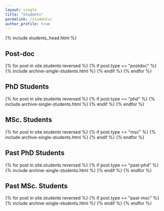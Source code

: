 ```yaml
---
layout: single
title: "Students"
permalink: /students/
author_profile: true
---
```


{% include students_head.html %}

## Post-doc
<a name="PostDoc"></a>
	
{% for post in site.students reversed %} {% if post.type == "postdoc" %} {% include archive-single-students.html %} {% endif %} {% endfor %}

## PhD Students
<a name="PhD"></a>
	
{% for post in site.students reversed %} {% if post.type == "phd" %} {% include archive-single-students.html %} {% endif %} {% endfor %}

## MSc. Students
<a name="MSc"></a>

{% for post in site.students reversed %} {% if post.type == "msc" %} {% include archive-single-students.html %} {% endif %} {% endfor %}

## Past PhD Students
<a name="PastPhD"></a>

{% for post in site.students reversed %} {% if post.type == "past-phd" %} {% include archive-single-students.html %} {% endif %} {% endfor %}

## Past MSc. Students
<a name="PastMSc"></a>

{% for post in site.students reversed %} {% if post.type == "past-msc" %} {% include archive-single-students.html %} {% endif %} {% endfor %}



